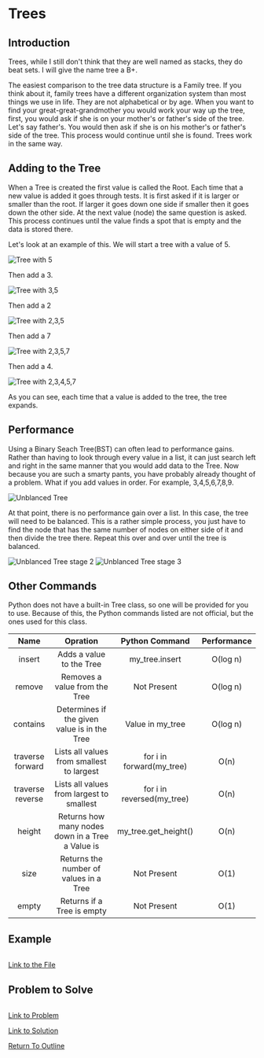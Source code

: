 # Trees

##  Introduction

Trees, while I still don't think that they are well named as stacks, they do beat sets. I will give the name tree a B+. 

The easiest comparison to the tree data structure is a Family tree. If you think about it, family trees have a different organization system than most things we use in life. They are not alphabetical or by age. When you want to find your great-great-grandmother you would work your way up the tree, first, you would ask if she is on your mother's or father's side of the tree. Let's say father's. You would then ask if she is on his mother's or father's side of the tree. This process would continue until she is found. Trees work in the same way.

## Adding to the Tree

When a Tree is created the first value is called the Root. Each time that a new value is added it goes through tests. It is first asked if it is larger or smaller than the root. If larger it goes down one side if smaller then it goes down the other side. At the next value (node) the same question is asked. This process continues until the value finds a spot that is empty and the data is stored there. 

Let's look at an example of this. We will start a tree with a value of 5.

![Tree with 5](./tree%20files/Photo1.png)

Then add a 3.

![Tree with 3,5](./tree%20files/Photo2.png)

Then add a 2

![Tree with 2,3,5](./tree%20files/Photo3.png)

Then add a 7

![Tree with 2,3,5,7](./tree%20files/Photo4.png)

Then add a 4.

![Tree with 2,3,4,5,7](./tree%20files/Photo5.png)

As you can see, each time that a value is added to the tree, the tree expands. 

## Performance

Using a Binary Seach Tree(BST) can often lead to performance gains. Rather than having to look through every value in a list, it can just search left and right in the same manner that you would add data to the Tree. Now because you are such a smarty pants, you have probably already thought of a problem. What if you add values in order. For example, 3,4,5,6,7,8,9.

![Unblanced Tree](./tree%20files/Photo6.png)

At that point, there is no performance gain over a list. In this case, the tree will need to be balanced. This is a rather simple process, you just have to find the node that has the same number of nodes on either side of it and then divide the tree there. Repeat this over and over until the tree is balanced. 

![Unblanced Tree stage 2](./tree%20files/Photo7.png)
![Unblanced Tree stage 3](./tree%20files/Photo8.png)



## Other Commands

Python does not have a built-in Tree class, so one will be provided for you to use. Because of this, the Python commands listed are not official, but the ones used for this class.

|Name|Opration|Python Command|Performance|
|:---:|:---:|:---:|:---:|
|insert|Adds a value to the Tree|my_tree.insert|O(log n)|
|remove|Removes a value from the Tree|Not Present|O(log n)|
|contains| Determines if the given value is in the Tree|Value in my_tree|O(log n)|
|traverse forward|Lists all values from smallest to largest|for i in forward(my_tree)|O(n)|
|traverse reverse|Lists all values from largest to smallest |for i in reversed(my_tree)|O(n)|
|height|Returns how many nodes down in a Tree a Value is|my_tree.get_height()|O(n)|
|size|Returns the number of values in a Tree|Not Present|O(1)|
|empty|Returns if a Tree is empty|Not Present|O(1)|

## Example

```python
```

[Link to the File](./tree%20files/example.py)

## Problem to Solve

```python
```
[Link to Problem](./tree%20files/Problem.py)

[Link to Solution](./tree%20files/ProblemSolution.py)

[Return To Outline](./outline.md)